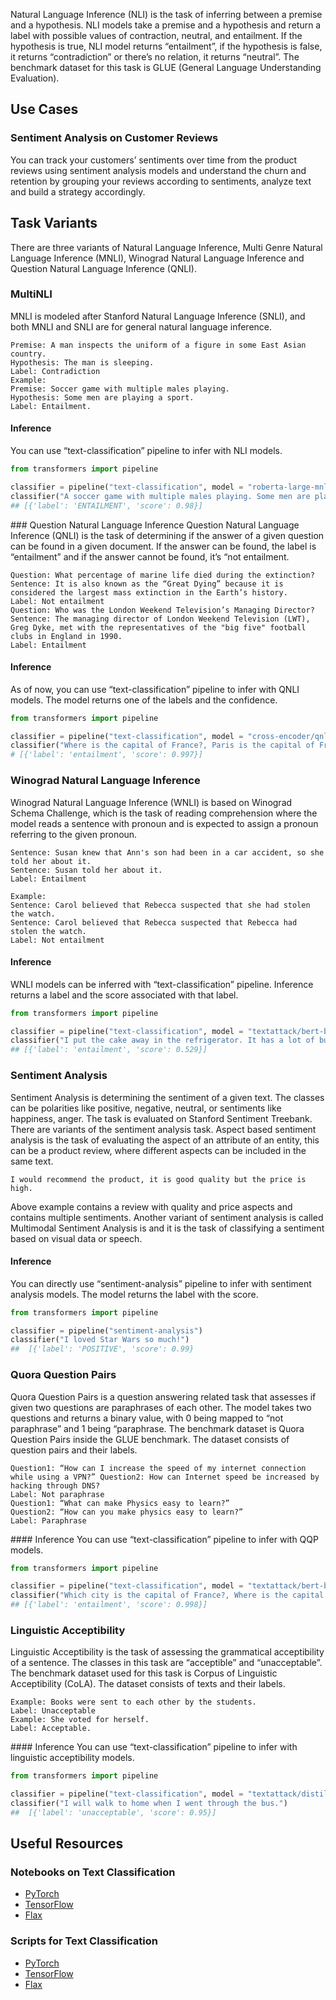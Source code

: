 Natural Language Inference (NLI) is the task of inferring between a premise and a hypothesis. NLI models take a premise and a hypothesis and return a label with possible values of contraction, neutral, and entailment. If the hypothesis is true, NLI model returns “entailment”, if the hypothesis is false, it returns “contradiction” or there’s no relation, it returns “neutral”. The benchmark dataset for this task is GLUE (General Language Understanding Evaluation).

## Use Cases 

### Sentiment Analysis on Customer Reviews
You can track your customers’ sentiments over time from the product reviews using sentiment analysis models and understand the churn and retention by grouping your reviews according to sentiments, analyze text and build a strategy accordingly.

## Task Variants 
There are three variants of Natural Language Inference, Multi Genre Natural Language Inference (MNLI),  Winograd Natural Language Inference and Question Natural Language Inference (QNLI).

### MultiNLI
MNLI is modeled after Stanford Natural Language Inference (SNLI), and both MNLI and SNLI are for general natural language inference. 
```
Premise: A man inspects the uniform of a figure in some East Asian country.
Hypothesis: The man is sleeping.
Label: Contradiction
Example: 
Premise: Soccer game with multiple males playing.
Hypothesis: Some men are playing a sport.
Label: Entailment.
``` 

#### Inference
You can use “text-classification” pipeline to infer with NLI models.
```python
from transformers import pipeline

classifier = pipeline("text-classification", model = "roberta-large-mnli")
classifier("A soccer game with multiple males playing. Some men are playing a sport.")
## [{'label': 'ENTAILMENT', 'score': 0.98}]
```

### Question Natural Language Inference
Question Natural Language Inference (QNLI) is the task of determining if the answer of a given question can be found in a given document. If the answer can be found, the label is “entailment” and if the answer cannot be found, it’s “not entailment.
```
Question: What percentage of marine life died during the extinction?
Sentence: It is also known as the “Great Dying” because it is considered the largest mass extinction in the Earth’s history.
Label: Not entailment
Question: Who was the London Weekend Television’s Managing Director? 
Sentence: The managing director of London Weekend Television (LWT), Greg Dyke, met with the representatives of the "big five" football clubs in England in 1990.
Label: Entailment
```

#### Inference
As of now, you can use “text-classification” pipeline to infer with QNLI models. The model returns one of the labels and the confidence.

```python
from transformers import pipeline

classifier = pipeline("text-classification", model = "cross-encoder/qnli-electra-base")
classifier("Where is the capital of France?, Paris is the capital of France.")
# [{'label': 'entailment', 'score': 0.997}] 
```

### Winograd Natural Language Inference
Winograd Natural Language Inference (WNLI) is based on Winograd Schema Challenge, which is the task of reading comprehension where the model reads a sentence with pronoun and is expected to assign a pronoun referring to the given pronoun. 
```
Sentence: Susan knew that Ann's son had been in a car accident, so she told her about it. 
Sentence: Susan told her about it.
Label: Entailment

Example: 
Sentence: Carol believed that Rebecca suspected that she had stolen the watch.
Sentence: Carol believed that Rebecca suspected that Rebecca had stolen the watch.
Label: Not entailment
```

#### Inference
WNLI models can be inferred with “text-classification” pipeline. Inference returns a label and the score associated with that label.
```python
from transformers import pipeline

classifier = pipeline("text-classification", model = "textattack/bert-base-uncased-WNLI")
classifier("I put the cake away in the refrigerator. It has a lot of butter in it., The refrigerator has a lot of butter in it.")
## [{'label': 'entailment', 'score': 0.529}]
```

### Sentiment Analysis
Sentiment Analysis is determining the sentiment of a given text. The classes can be polarities like positive, negative, neutral, or sentiments like happiness, anger. The task is evaluated on Stanford Sentiment Treebank.
There are variants of the sentiment analysis task. Aspect based sentiment analysis is the task of evaluating the aspect of an attribute of an entity, this can be a product review, where different aspects can be included in the same text. 
```
I would recommend the product, it is good quality but the price is high. 
```
Above example contains a review with quality and price aspects and contains multiple sentiments.
Another variant of sentiment analysis is called Multimodal Sentiment Analysis is and it is the task of classifying a sentiment based on visual data or speech.

#### Inference
You can directly use “sentiment-analysis” pipeline to infer with sentiment analysis models. The model returns the label with the score.
```python
from transformers import pipeline

classifier = pipeline("sentiment-analysis")
classifier("I loved Star Wars so much!") 
##  [{'label': 'POSITIVE', 'score': 0.99}
```

### Quora Question Pairs
Quora Question Pairs is a question answering related task that assesses if given two questions are paraphrases of each other. The model takes two questions and returns a binary value, with 0 being mapped to “not paraphrase” and 1 being “paraphrase. The benchmark dataset is Quora Question Pairs inside the GLUE benchmark. The dataset consists of question pairs and their labels.
```
Question1: “How can I increase the speed of my internet connection while using a VPN?” Question2: How can Internet speed be increased by hacking through DNS?
Label: Not paraphrase
Question1: “What can make Physics easy to learn?”
Question2: “How can you make physics easy to learn?”
Label: Paraphrase
```

#### Inference
You can use “text-classification” pipeline to infer with QQP models.
```python
from transformers import pipeline

classifier = pipeline("text-classification", model = "textattack/bert-base-uncased-QQP")
classifier("Which city is the capital of France?, Where is the capital of France?")
## [{'label': 'entailment', 'score': 0.998}]
```

### Linguistic Acceptibility
Linguistic Acceptibility is the task of assessing the grammatical acceptibility of a sentence. The classes in this task are “acceptible” and “unacceptable”. The benchmark dataset used for this task is Corpus of Linguistic Acceptibility (CoLA). The dataset consists of texts and their labels.
```
Example: Books were sent to each other by the students.
Label: Unacceptable
Example: She voted for herself.
Label: Acceptable.
```

#### Inference
You can use “text-classification” pipeline to infer with linguistic acceptibility models.
```python
from transformers import pipeline

classifier = pipeline("text-classification", model = "textattack/distilbert-base-uncased-CoLA")
classifier("I will walk to home when I went through the bus.")
##  [{'label': 'unacceptable', 'score': 0.95}]
```


## Useful Resources

### Notebooks on Text Classification
- [PyTorch](https://github.com/huggingface/notebooks/blob/master/examples/text_classification.ipynb)
- [TensorFlow](https://github.com/huggingface/notebooks/blob/master/examples/text_classification-tf.ipynb)
- [Flax](https://github.com/huggingface/notebooks/blob/master/examples/text_classification_flax.ipynb)

### Scripts for Text Classification
- [PyTorch](https://github.com/huggingface/transformers/tree/master/examples/pytorch/text-classification)
- [TensorFlow](https://github.com/huggingface/transformers/tree/master/examples/tensorflow/text-classification)
- [Flax](https://github.com/huggingface/transformers/tree/master/examples/flax/text-classification)